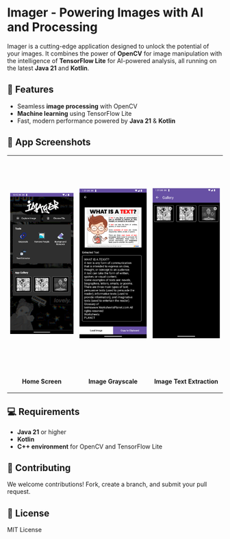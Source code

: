 # Imager - Powering Images with AI and Processing

Imager is a cutting-edge application designed to unlock the potential of your images. It combines the power of **OpenCV** for image manipulation with the intelligence of **TensorFlow Lite** for AI-powered analysis, all running on the latest **Java 21** and **Kotlin**.

## 🚀 Features
- Seamless **image processing** with OpenCV
- **Machine learning** using TensorFlow Lite
- Fast, modern performance powered by **Java 21** & **Kotlin**

## 📸 App Screenshots

<table>
  <tr>
    <td align="center">
      <img src="https://github.com/debarunlahiri/Imager/blob/master/screenshots/Screenshot_1734196327.png" alt="Home Screen" style="height: 500px; object-fit: contain;">
      <p><strong>Home Screen</strong></p>
    </td>
    <td align="center">
      <img src="https://github.com/debarunlahiri/Imager/blob/master/screenshots/Screenshot_1734204665.png" alt="Image Grayscale" style="height: 500px; object-fit: contain;">
      <p><strong>Image Grayscale</strong></p>
    </td>
    <td align="center">
      <img src="https://github.com/debarunlahiri/Imager/blob/master/screenshots/Screenshot_1734204676.png" alt="Image Text Extraction" style="height: 500px; object-fit: contain;">
      <p><strong>Image Text Extraction</strong></p>
    </td>
  </tr>
</table>

## 💻 Requirements
- **Java 21** or higher
- **Kotlin**
- **C++ environment** for OpenCV and TensorFlow Lite

## 🤝 Contributing
We welcome contributions! Fork, create a branch, and submit your pull request.

## 📄 License
MIT License

